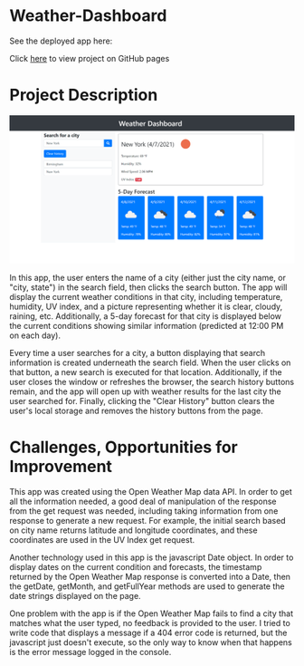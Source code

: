 # Weather-Dashboard

See the deployed app here:

Click [here](https://hakkelo89.github.io/Weather-Dashboard/) to view project on GitHub pages

# Project Description

![Screenshot of weather dashboard](./Assets/Screen%20Captures/screencapture-127-0-0-1-5500-homeworks-Weather-Dashboard-index-html-2021-04-07-21_40_42.png)

In this app, the user enters the name of a city (either just the city name, or "city, state") in the search field, then clicks the search button. The app will display the current weather conditions in that city, including temperature, humidity, UV index, and a picture representing whether it is clear, cloudy, raining, etc. Additionally, a 5-day forecast for that city is displayed below the current conditions showing similar information (predicted at 12:00 PM on each day).

Every time a user searches for a city, a button displaying that search information is created underneath the search field. When the user clicks on that button, a new search is executed for that location. Additionally, if the user closes the window or refreshes the browser, the search history buttons remain, and the app will open up with weather results for the last city the user searched for. Finally, clicking the "Clear History" button clears the user's local storage and removes the history buttons from the page.

# Challenges, Opportunities for Improvement

This app was created using the Open Weather Map data API. In order to get all the information needed, a good deal of manipulation of the response from the get request was needed, including taking information from one response to generate a new request. For example, the initial search based on city name returns latitude and longitude coordinates, and these coordinates are used in the UV Index get request.

Another technology used in this app is the javascript Date object. In order to display dates on the current condition and forecasts, the timestamp returned by the Open Weather Map response is converted into a Date, then the getDate, getMonth, and getFullYear methods are used to generate the date strings displayed on the page.

One problem with the app is if the Open Weather Map fails to find a city that matches what the user typed, no feedback is provided to the user. I tried to write code that displays a message if a 404 error code is returned, but the javascript just doesn't execute, so the only way to know when that happens is the error message logged in the console.
